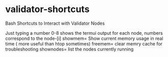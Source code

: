 # validator-shortcuts
Bash Shortcuts to Interact with Validator Nodes

Just typing a number 0-8 shows the termui output for each node, numbers correspond to the node-[i] 
showmem= Show current memory usage in real time ( more useful than htop sometimes)
freemem= clear memry cache for troubleshooting
shownodes= list the nodes currently running
